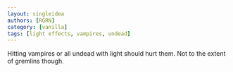 ```yaml
---
layout: singleidea
authors: [RGRN]
category: [vanilla]
tags: [light effects, vampires, undead]
---
```

Hitting vampires or all undead with light should hurt them. Not to the extent of gremlins though.
